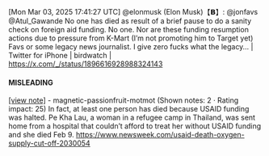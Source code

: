 [Mon Mar 03, 2025 17:41:27 UTC] @elonmusk (Elon Musk)【𝗕】: @jonfavs @Atul_Gawande No one has died as result of a brief pause to do a sanity check on foreign aid funding. No one.  Nor are these funding resumption actions due to pressure from K-Mart (I’m not promoting him to Target yet) Favs or some legacy news journalist. I give zero fucks what the legacy… | Twitter for iPhone | birdwatch | https://x.com/_/status/1896616928988324143

#### MISLEADING

[[view note]](https://x.com/i/birdwatch/n/1896698332388774093) - magnetic-passionfruit-motmot (Shown notes: 2 · Rating impact: 25)
In fact, at least one person has died because USAID funding was halted. Pe Kha Lau, a woman in a refugee camp in Thailand, was sent home from a hospital that couldn’t afford to treat her without USAID funding and she died Feb 9. https://www.newsweek.com/usaid-death-oxygen-supply-cut-off-2030054
